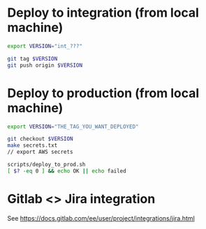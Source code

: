 # Deploy to integration (from local machine)

```bash
export VERSION="int_???"

git tag $VERSION
git push origin $VERSION
```

# Deploy to production (from local machine)

```bash
export VERSION="THE_TAG_YOU_WANT_DEPLOYED"

git checkout $VERSION
make secrets.txt
// export AWS secrets

scripts/deploy_to_prod.sh
[ $? -eq 0 ] && echo OK || echo failed
```

# Gitlab <> Jira integration

See https://docs.gitlab.com/ee/user/project/integrations/jira.html
